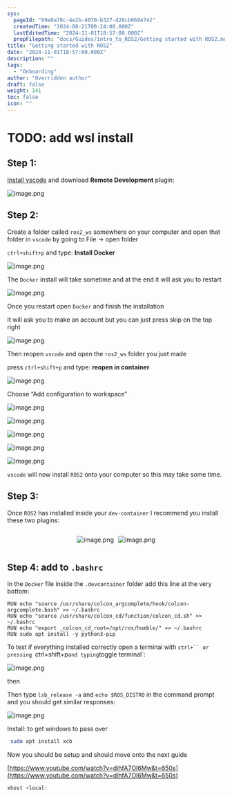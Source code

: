 ```yaml
---
sys:
  pageId: "89e0a78c-4e2b-4070-b327-d28cb0694742"
  createdTime: "2024-08-21T00:24:00.000Z"
  lastEditedTime: "2024-11-01T18:57:00.000Z"
  propFilepath: "docs/Guides/intro_to_ROS2/Getting started with ROS2.md"
title: "Getting started with ROS2"
date: "2024-11-01T18:57:00.000Z"
description: ""
tags:
  - "Onboarding"
author: "Overridden author"
draft: false
weight: 141
toc: false
icon: ""
---
```


# TODO: add wsl install

## Step 1:

[Install vscode](https://code.visualstudio.com/download) and download **Remote Development** plugin:

![image.png](https://prod-files-secure.s3.us-west-2.amazonaws.com/d518164a-d88e-44d1-a4ee-3adb3bd8bce0/efb52993-1881-4a40-b95e-6f020334f022/image.png?X-Amz-Algorithm=AWS4-HMAC-SHA256&X-Amz-Content-Sha256=UNSIGNED-PAYLOAD&X-Amz-Credential=ASIAZI2LB4666OZUK2QH%2F20250224%2Fus-west-2%2Fs3%2Faws4_request&X-Amz-Date=20250224T200905Z&X-Amz-Expires=3600&X-Amz-Security-Token=IQoJb3JpZ2luX2VjEPv%2F%2F%2F%2F%2F%2F%2F%2F%2F%2FwEaCXVzLXdlc3QtMiJGMEQCIBlntDtZV4htDPyMQ5yjXRnxWPhvqseqwz976hOa7Bq3AiAi92Kvif77SGOGSC2GoSmm%2BalFynLLJemzN6Qp%2BtyPkyr%2FAwg0EAAaDDYzNzQyMzE4MzgwNSIMQ1FIXdS77et%2FtENjKtwDUS%2FjABG3cXvau6KVSB1ByQL%2FxR71N9LpnEfGV69Hvw8qTHq3RzpkS%2Bm3x2DUOqTF95JSX1URfCMB22ytrzA%2BOUzxTGYgH%2Ffubrv2eO4v77IZSQbRs4yu5vj9%2FoNv76Clb%2BRl1ngeyEsmCtoih0tXA%2F2ngFFmX7HsDJLATESl0Yr0vkXeHWaJOjlvANOllyZkSK2Ppd72N2Kd54JRGEiAYTtB9b%2F3%2Bu9yc4AVHR9Fn7xGW3owuojA89rI4HAAPoXakm1ufog52%2Bd4y%2BLl9mTqFBgtF88h2seCPPzrxxCA7ENzXSJxOHHDSmjnj6VDalItA2cqW6LPCUxtPE9X2AdXXKIRd6DhdRgnKzl91pDQlKm95KYS4ljHJsBw9THDS%2BO3SUc%2FjIAJVeK1fykkmE5e2RYcF797SgiJMgzkf10vZR%2BHUbpnZLXdqwfR8%2FIWkrlyZ4WTXLxnDLH5hjobn%2FFGL9pe4idn3S%2Bvcu5A22zgw5bXVlBNl%2F2%2F%2B4MzLvqE3aqsi%2BO%2FvftMBAvtNm90dMGO%2B5OJJOTFIdJLhlCklAcnsbgGihzZw0fb05tdenhXfxJiSCr6O9yGpKSZb%2FmR7%2BgV9LXFUWwu7atbBhHX8c0q5RqTolxtR5CUDlKlO%2Bgwh%2F3yvQY6pgFuFDAOExJFaWB%2BWkEikdwnApUNx80Jy2bnbghiYO3rqKNfiYjAoWuTTCvDOywAj7XYT3bGLr00wOA5Z8tICDgU6yMVt6CsZ167vn%2Ffqvyv4VKsFqat7H3mN6C1TBbcYoUQ19Y9sY9ijmqkIHxbx9x%2Fk2P7cdUOQTXcbJu1LmCteNHvUx1exlIiL4hhgPcQtFUfcuHF7xUHMeFp5K5uA2yiwAsFn09H&X-Amz-Signature=22c9df27de2d01fd4bbcda099969922c8710e0d587afb18d83a9f629db52c80e&X-Amz-SignedHeaders=host&x-id=GetObject)

## Step 2:

Create a folder called `ros2_ws` somewhere on your computer and open that folder in `vscode` by going to File → open folder 

`ctrl+shift+p` and type: **Install Docker**

![image.png](https://prod-files-secure.s3.us-west-2.amazonaws.com/d518164a-d88e-44d1-a4ee-3adb3bd8bce0/2269dc0e-1cd5-47ff-bceb-c04ad9b2eab0/image.png?X-Amz-Algorithm=AWS4-HMAC-SHA256&X-Amz-Content-Sha256=UNSIGNED-PAYLOAD&X-Amz-Credential=ASIAZI2LB4666OZUK2QH%2F20250224%2Fus-west-2%2Fs3%2Faws4_request&X-Amz-Date=20250224T200905Z&X-Amz-Expires=3600&X-Amz-Security-Token=IQoJb3JpZ2luX2VjEPv%2F%2F%2F%2F%2F%2F%2F%2F%2F%2FwEaCXVzLXdlc3QtMiJGMEQCIBlntDtZV4htDPyMQ5yjXRnxWPhvqseqwz976hOa7Bq3AiAi92Kvif77SGOGSC2GoSmm%2BalFynLLJemzN6Qp%2BtyPkyr%2FAwg0EAAaDDYzNzQyMzE4MzgwNSIMQ1FIXdS77et%2FtENjKtwDUS%2FjABG3cXvau6KVSB1ByQL%2FxR71N9LpnEfGV69Hvw8qTHq3RzpkS%2Bm3x2DUOqTF95JSX1URfCMB22ytrzA%2BOUzxTGYgH%2Ffubrv2eO4v77IZSQbRs4yu5vj9%2FoNv76Clb%2BRl1ngeyEsmCtoih0tXA%2F2ngFFmX7HsDJLATESl0Yr0vkXeHWaJOjlvANOllyZkSK2Ppd72N2Kd54JRGEiAYTtB9b%2F3%2Bu9yc4AVHR9Fn7xGW3owuojA89rI4HAAPoXakm1ufog52%2Bd4y%2BLl9mTqFBgtF88h2seCPPzrxxCA7ENzXSJxOHHDSmjnj6VDalItA2cqW6LPCUxtPE9X2AdXXKIRd6DhdRgnKzl91pDQlKm95KYS4ljHJsBw9THDS%2BO3SUc%2FjIAJVeK1fykkmE5e2RYcF797SgiJMgzkf10vZR%2BHUbpnZLXdqwfR8%2FIWkrlyZ4WTXLxnDLH5hjobn%2FFGL9pe4idn3S%2Bvcu5A22zgw5bXVlBNl%2F2%2F%2B4MzLvqE3aqsi%2BO%2FvftMBAvtNm90dMGO%2B5OJJOTFIdJLhlCklAcnsbgGihzZw0fb05tdenhXfxJiSCr6O9yGpKSZb%2FmR7%2BgV9LXFUWwu7atbBhHX8c0q5RqTolxtR5CUDlKlO%2Bgwh%2F3yvQY6pgFuFDAOExJFaWB%2BWkEikdwnApUNx80Jy2bnbghiYO3rqKNfiYjAoWuTTCvDOywAj7XYT3bGLr00wOA5Z8tICDgU6yMVt6CsZ167vn%2Ffqvyv4VKsFqat7H3mN6C1TBbcYoUQ19Y9sY9ijmqkIHxbx9x%2Fk2P7cdUOQTXcbJu1LmCteNHvUx1exlIiL4hhgPcQtFUfcuHF7xUHMeFp5K5uA2yiwAsFn09H&X-Amz-Signature=18dd888a242b6c7bdcb2338e6ddee178ef4882ae134b75a2819b6162a01e4179&X-Amz-SignedHeaders=host&x-id=GetObject)

The `Docker` install will take sometime and at the end it will ask you to restart

![image.png](https://prod-files-secure.s3.us-west-2.amazonaws.com/d518164a-d88e-44d1-a4ee-3adb3bd8bce0/ed233f78-be33-4b1f-b89c-9c346c0e961e/image.png?X-Amz-Algorithm=AWS4-HMAC-SHA256&X-Amz-Content-Sha256=UNSIGNED-PAYLOAD&X-Amz-Credential=ASIAZI2LB4666OZUK2QH%2F20250224%2Fus-west-2%2Fs3%2Faws4_request&X-Amz-Date=20250224T200905Z&X-Amz-Expires=3600&X-Amz-Security-Token=IQoJb3JpZ2luX2VjEPv%2F%2F%2F%2F%2F%2F%2F%2F%2F%2FwEaCXVzLXdlc3QtMiJGMEQCIBlntDtZV4htDPyMQ5yjXRnxWPhvqseqwz976hOa7Bq3AiAi92Kvif77SGOGSC2GoSmm%2BalFynLLJemzN6Qp%2BtyPkyr%2FAwg0EAAaDDYzNzQyMzE4MzgwNSIMQ1FIXdS77et%2FtENjKtwDUS%2FjABG3cXvau6KVSB1ByQL%2FxR71N9LpnEfGV69Hvw8qTHq3RzpkS%2Bm3x2DUOqTF95JSX1URfCMB22ytrzA%2BOUzxTGYgH%2Ffubrv2eO4v77IZSQbRs4yu5vj9%2FoNv76Clb%2BRl1ngeyEsmCtoih0tXA%2F2ngFFmX7HsDJLATESl0Yr0vkXeHWaJOjlvANOllyZkSK2Ppd72N2Kd54JRGEiAYTtB9b%2F3%2Bu9yc4AVHR9Fn7xGW3owuojA89rI4HAAPoXakm1ufog52%2Bd4y%2BLl9mTqFBgtF88h2seCPPzrxxCA7ENzXSJxOHHDSmjnj6VDalItA2cqW6LPCUxtPE9X2AdXXKIRd6DhdRgnKzl91pDQlKm95KYS4ljHJsBw9THDS%2BO3SUc%2FjIAJVeK1fykkmE5e2RYcF797SgiJMgzkf10vZR%2BHUbpnZLXdqwfR8%2FIWkrlyZ4WTXLxnDLH5hjobn%2FFGL9pe4idn3S%2Bvcu5A22zgw5bXVlBNl%2F2%2F%2B4MzLvqE3aqsi%2BO%2FvftMBAvtNm90dMGO%2B5OJJOTFIdJLhlCklAcnsbgGihzZw0fb05tdenhXfxJiSCr6O9yGpKSZb%2FmR7%2BgV9LXFUWwu7atbBhHX8c0q5RqTolxtR5CUDlKlO%2Bgwh%2F3yvQY6pgFuFDAOExJFaWB%2BWkEikdwnApUNx80Jy2bnbghiYO3rqKNfiYjAoWuTTCvDOywAj7XYT3bGLr00wOA5Z8tICDgU6yMVt6CsZ167vn%2Ffqvyv4VKsFqat7H3mN6C1TBbcYoUQ19Y9sY9ijmqkIHxbx9x%2Fk2P7cdUOQTXcbJu1LmCteNHvUx1exlIiL4hhgPcQtFUfcuHF7xUHMeFp5K5uA2yiwAsFn09H&X-Amz-Signature=683ecc9be9fec4adcdbb15eac727bb302ae251c79d4ab8b510c438e1d94f7f7f&X-Amz-SignedHeaders=host&x-id=GetObject)

Once you restart open `Docker` and finish the installation

It will ask you to make an account but you can just press skip on the top right

![image.png](https://prod-files-secure.s3.us-west-2.amazonaws.com/d518164a-d88e-44d1-a4ee-3adb3bd8bce0/21010ad9-1659-4fd9-9f59-9932a09b2a3d/image.png?X-Amz-Algorithm=AWS4-HMAC-SHA256&X-Amz-Content-Sha256=UNSIGNED-PAYLOAD&X-Amz-Credential=ASIAZI2LB4666OZUK2QH%2F20250224%2Fus-west-2%2Fs3%2Faws4_request&X-Amz-Date=20250224T200905Z&X-Amz-Expires=3600&X-Amz-Security-Token=IQoJb3JpZ2luX2VjEPv%2F%2F%2F%2F%2F%2F%2F%2F%2F%2FwEaCXVzLXdlc3QtMiJGMEQCIBlntDtZV4htDPyMQ5yjXRnxWPhvqseqwz976hOa7Bq3AiAi92Kvif77SGOGSC2GoSmm%2BalFynLLJemzN6Qp%2BtyPkyr%2FAwg0EAAaDDYzNzQyMzE4MzgwNSIMQ1FIXdS77et%2FtENjKtwDUS%2FjABG3cXvau6KVSB1ByQL%2FxR71N9LpnEfGV69Hvw8qTHq3RzpkS%2Bm3x2DUOqTF95JSX1URfCMB22ytrzA%2BOUzxTGYgH%2Ffubrv2eO4v77IZSQbRs4yu5vj9%2FoNv76Clb%2BRl1ngeyEsmCtoih0tXA%2F2ngFFmX7HsDJLATESl0Yr0vkXeHWaJOjlvANOllyZkSK2Ppd72N2Kd54JRGEiAYTtB9b%2F3%2Bu9yc4AVHR9Fn7xGW3owuojA89rI4HAAPoXakm1ufog52%2Bd4y%2BLl9mTqFBgtF88h2seCPPzrxxCA7ENzXSJxOHHDSmjnj6VDalItA2cqW6LPCUxtPE9X2AdXXKIRd6DhdRgnKzl91pDQlKm95KYS4ljHJsBw9THDS%2BO3SUc%2FjIAJVeK1fykkmE5e2RYcF797SgiJMgzkf10vZR%2BHUbpnZLXdqwfR8%2FIWkrlyZ4WTXLxnDLH5hjobn%2FFGL9pe4idn3S%2Bvcu5A22zgw5bXVlBNl%2F2%2F%2B4MzLvqE3aqsi%2BO%2FvftMBAvtNm90dMGO%2B5OJJOTFIdJLhlCklAcnsbgGihzZw0fb05tdenhXfxJiSCr6O9yGpKSZb%2FmR7%2BgV9LXFUWwu7atbBhHX8c0q5RqTolxtR5CUDlKlO%2Bgwh%2F3yvQY6pgFuFDAOExJFaWB%2BWkEikdwnApUNx80Jy2bnbghiYO3rqKNfiYjAoWuTTCvDOywAj7XYT3bGLr00wOA5Z8tICDgU6yMVt6CsZ167vn%2Ffqvyv4VKsFqat7H3mN6C1TBbcYoUQ19Y9sY9ijmqkIHxbx9x%2Fk2P7cdUOQTXcbJu1LmCteNHvUx1exlIiL4hhgPcQtFUfcuHF7xUHMeFp5K5uA2yiwAsFn09H&X-Amz-Signature=22a1e90431e5ee3b7ec2c5ca37bddd60c932a0834066ea8cd649e19689e37301&X-Amz-SignedHeaders=host&x-id=GetObject)

Then reopen `vscode` and open the `ros2_ws` folder you just made

press `ctrl+shift+p` and type: **reopen in container**

![image.png](https://prod-files-secure.s3.us-west-2.amazonaws.com/d518164a-d88e-44d1-a4ee-3adb3bd8bce0/4e93b8c2-41ad-488c-8095-c74205196118/image.png?X-Amz-Algorithm=AWS4-HMAC-SHA256&X-Amz-Content-Sha256=UNSIGNED-PAYLOAD&X-Amz-Credential=ASIAZI2LB4666OZUK2QH%2F20250224%2Fus-west-2%2Fs3%2Faws4_request&X-Amz-Date=20250224T200905Z&X-Amz-Expires=3600&X-Amz-Security-Token=IQoJb3JpZ2luX2VjEPv%2F%2F%2F%2F%2F%2F%2F%2F%2F%2FwEaCXVzLXdlc3QtMiJGMEQCIBlntDtZV4htDPyMQ5yjXRnxWPhvqseqwz976hOa7Bq3AiAi92Kvif77SGOGSC2GoSmm%2BalFynLLJemzN6Qp%2BtyPkyr%2FAwg0EAAaDDYzNzQyMzE4MzgwNSIMQ1FIXdS77et%2FtENjKtwDUS%2FjABG3cXvau6KVSB1ByQL%2FxR71N9LpnEfGV69Hvw8qTHq3RzpkS%2Bm3x2DUOqTF95JSX1URfCMB22ytrzA%2BOUzxTGYgH%2Ffubrv2eO4v77IZSQbRs4yu5vj9%2FoNv76Clb%2BRl1ngeyEsmCtoih0tXA%2F2ngFFmX7HsDJLATESl0Yr0vkXeHWaJOjlvANOllyZkSK2Ppd72N2Kd54JRGEiAYTtB9b%2F3%2Bu9yc4AVHR9Fn7xGW3owuojA89rI4HAAPoXakm1ufog52%2Bd4y%2BLl9mTqFBgtF88h2seCPPzrxxCA7ENzXSJxOHHDSmjnj6VDalItA2cqW6LPCUxtPE9X2AdXXKIRd6DhdRgnKzl91pDQlKm95KYS4ljHJsBw9THDS%2BO3SUc%2FjIAJVeK1fykkmE5e2RYcF797SgiJMgzkf10vZR%2BHUbpnZLXdqwfR8%2FIWkrlyZ4WTXLxnDLH5hjobn%2FFGL9pe4idn3S%2Bvcu5A22zgw5bXVlBNl%2F2%2F%2B4MzLvqE3aqsi%2BO%2FvftMBAvtNm90dMGO%2B5OJJOTFIdJLhlCklAcnsbgGihzZw0fb05tdenhXfxJiSCr6O9yGpKSZb%2FmR7%2BgV9LXFUWwu7atbBhHX8c0q5RqTolxtR5CUDlKlO%2Bgwh%2F3yvQY6pgFuFDAOExJFaWB%2BWkEikdwnApUNx80Jy2bnbghiYO3rqKNfiYjAoWuTTCvDOywAj7XYT3bGLr00wOA5Z8tICDgU6yMVt6CsZ167vn%2Ffqvyv4VKsFqat7H3mN6C1TBbcYoUQ19Y9sY9ijmqkIHxbx9x%2Fk2P7cdUOQTXcbJu1LmCteNHvUx1exlIiL4hhgPcQtFUfcuHF7xUHMeFp5K5uA2yiwAsFn09H&X-Amz-Signature=ae91b24ba0438f1e3b962a6df6d1ed98dfa8bedae542462ba0a739d4cf840daf&X-Amz-SignedHeaders=host&x-id=GetObject)

Choose “Add configuration to workspace”

![image.png](https://prod-files-secure.s3.us-west-2.amazonaws.com/d518164a-d88e-44d1-a4ee-3adb3bd8bce0/9560b282-5060-4989-ba37-97e7b2c22476/image.png?X-Amz-Algorithm=AWS4-HMAC-SHA256&X-Amz-Content-Sha256=UNSIGNED-PAYLOAD&X-Amz-Credential=ASIAZI2LB4666OZUK2QH%2F20250224%2Fus-west-2%2Fs3%2Faws4_request&X-Amz-Date=20250224T200905Z&X-Amz-Expires=3600&X-Amz-Security-Token=IQoJb3JpZ2luX2VjEPv%2F%2F%2F%2F%2F%2F%2F%2F%2F%2FwEaCXVzLXdlc3QtMiJGMEQCIBlntDtZV4htDPyMQ5yjXRnxWPhvqseqwz976hOa7Bq3AiAi92Kvif77SGOGSC2GoSmm%2BalFynLLJemzN6Qp%2BtyPkyr%2FAwg0EAAaDDYzNzQyMzE4MzgwNSIMQ1FIXdS77et%2FtENjKtwDUS%2FjABG3cXvau6KVSB1ByQL%2FxR71N9LpnEfGV69Hvw8qTHq3RzpkS%2Bm3x2DUOqTF95JSX1URfCMB22ytrzA%2BOUzxTGYgH%2Ffubrv2eO4v77IZSQbRs4yu5vj9%2FoNv76Clb%2BRl1ngeyEsmCtoih0tXA%2F2ngFFmX7HsDJLATESl0Yr0vkXeHWaJOjlvANOllyZkSK2Ppd72N2Kd54JRGEiAYTtB9b%2F3%2Bu9yc4AVHR9Fn7xGW3owuojA89rI4HAAPoXakm1ufog52%2Bd4y%2BLl9mTqFBgtF88h2seCPPzrxxCA7ENzXSJxOHHDSmjnj6VDalItA2cqW6LPCUxtPE9X2AdXXKIRd6DhdRgnKzl91pDQlKm95KYS4ljHJsBw9THDS%2BO3SUc%2FjIAJVeK1fykkmE5e2RYcF797SgiJMgzkf10vZR%2BHUbpnZLXdqwfR8%2FIWkrlyZ4WTXLxnDLH5hjobn%2FFGL9pe4idn3S%2Bvcu5A22zgw5bXVlBNl%2F2%2F%2B4MzLvqE3aqsi%2BO%2FvftMBAvtNm90dMGO%2B5OJJOTFIdJLhlCklAcnsbgGihzZw0fb05tdenhXfxJiSCr6O9yGpKSZb%2FmR7%2BgV9LXFUWwu7atbBhHX8c0q5RqTolxtR5CUDlKlO%2Bgwh%2F3yvQY6pgFuFDAOExJFaWB%2BWkEikdwnApUNx80Jy2bnbghiYO3rqKNfiYjAoWuTTCvDOywAj7XYT3bGLr00wOA5Z8tICDgU6yMVt6CsZ167vn%2Ffqvyv4VKsFqat7H3mN6C1TBbcYoUQ19Y9sY9ijmqkIHxbx9x%2Fk2P7cdUOQTXcbJu1LmCteNHvUx1exlIiL4hhgPcQtFUfcuHF7xUHMeFp5K5uA2yiwAsFn09H&X-Amz-Signature=3afbec87a0fa80fba777a71d9f115debc4382f0d9a50e1e2ffb77dfb58cd86a5&X-Amz-SignedHeaders=host&x-id=GetObject)

![image.png](https://prod-files-secure.s3.us-west-2.amazonaws.com/d518164a-d88e-44d1-a4ee-3adb3bd8bce0/2ee63f81-886b-48e8-a553-dc6e5eac99e4/image.png?X-Amz-Algorithm=AWS4-HMAC-SHA256&X-Amz-Content-Sha256=UNSIGNED-PAYLOAD&X-Amz-Credential=ASIAZI2LB4666OZUK2QH%2F20250224%2Fus-west-2%2Fs3%2Faws4_request&X-Amz-Date=20250224T200905Z&X-Amz-Expires=3600&X-Amz-Security-Token=IQoJb3JpZ2luX2VjEPv%2F%2F%2F%2F%2F%2F%2F%2F%2F%2FwEaCXVzLXdlc3QtMiJGMEQCIBlntDtZV4htDPyMQ5yjXRnxWPhvqseqwz976hOa7Bq3AiAi92Kvif77SGOGSC2GoSmm%2BalFynLLJemzN6Qp%2BtyPkyr%2FAwg0EAAaDDYzNzQyMzE4MzgwNSIMQ1FIXdS77et%2FtENjKtwDUS%2FjABG3cXvau6KVSB1ByQL%2FxR71N9LpnEfGV69Hvw8qTHq3RzpkS%2Bm3x2DUOqTF95JSX1URfCMB22ytrzA%2BOUzxTGYgH%2Ffubrv2eO4v77IZSQbRs4yu5vj9%2FoNv76Clb%2BRl1ngeyEsmCtoih0tXA%2F2ngFFmX7HsDJLATESl0Yr0vkXeHWaJOjlvANOllyZkSK2Ppd72N2Kd54JRGEiAYTtB9b%2F3%2Bu9yc4AVHR9Fn7xGW3owuojA89rI4HAAPoXakm1ufog52%2Bd4y%2BLl9mTqFBgtF88h2seCPPzrxxCA7ENzXSJxOHHDSmjnj6VDalItA2cqW6LPCUxtPE9X2AdXXKIRd6DhdRgnKzl91pDQlKm95KYS4ljHJsBw9THDS%2BO3SUc%2FjIAJVeK1fykkmE5e2RYcF797SgiJMgzkf10vZR%2BHUbpnZLXdqwfR8%2FIWkrlyZ4WTXLxnDLH5hjobn%2FFGL9pe4idn3S%2Bvcu5A22zgw5bXVlBNl%2F2%2F%2B4MzLvqE3aqsi%2BO%2FvftMBAvtNm90dMGO%2B5OJJOTFIdJLhlCklAcnsbgGihzZw0fb05tdenhXfxJiSCr6O9yGpKSZb%2FmR7%2BgV9LXFUWwu7atbBhHX8c0q5RqTolxtR5CUDlKlO%2Bgwh%2F3yvQY6pgFuFDAOExJFaWB%2BWkEikdwnApUNx80Jy2bnbghiYO3rqKNfiYjAoWuTTCvDOywAj7XYT3bGLr00wOA5Z8tICDgU6yMVt6CsZ167vn%2Ffqvyv4VKsFqat7H3mN6C1TBbcYoUQ19Y9sY9ijmqkIHxbx9x%2Fk2P7cdUOQTXcbJu1LmCteNHvUx1exlIiL4hhgPcQtFUfcuHF7xUHMeFp5K5uA2yiwAsFn09H&X-Amz-Signature=67fa968077710ea575c638741a0c9d77f514e6fe9e5da16794646e2bb4db5a8a&X-Amz-SignedHeaders=host&x-id=GetObject)

![image.png](https://prod-files-secure.s3.us-west-2.amazonaws.com/d518164a-d88e-44d1-a4ee-3adb3bd8bce0/ae1580b2-b048-407e-aed9-b584224a7a04/image.png?X-Amz-Algorithm=AWS4-HMAC-SHA256&X-Amz-Content-Sha256=UNSIGNED-PAYLOAD&X-Amz-Credential=ASIAZI2LB4666OZUK2QH%2F20250224%2Fus-west-2%2Fs3%2Faws4_request&X-Amz-Date=20250224T200905Z&X-Amz-Expires=3600&X-Amz-Security-Token=IQoJb3JpZ2luX2VjEPv%2F%2F%2F%2F%2F%2F%2F%2F%2F%2FwEaCXVzLXdlc3QtMiJGMEQCIBlntDtZV4htDPyMQ5yjXRnxWPhvqseqwz976hOa7Bq3AiAi92Kvif77SGOGSC2GoSmm%2BalFynLLJemzN6Qp%2BtyPkyr%2FAwg0EAAaDDYzNzQyMzE4MzgwNSIMQ1FIXdS77et%2FtENjKtwDUS%2FjABG3cXvau6KVSB1ByQL%2FxR71N9LpnEfGV69Hvw8qTHq3RzpkS%2Bm3x2DUOqTF95JSX1URfCMB22ytrzA%2BOUzxTGYgH%2Ffubrv2eO4v77IZSQbRs4yu5vj9%2FoNv76Clb%2BRl1ngeyEsmCtoih0tXA%2F2ngFFmX7HsDJLATESl0Yr0vkXeHWaJOjlvANOllyZkSK2Ppd72N2Kd54JRGEiAYTtB9b%2F3%2Bu9yc4AVHR9Fn7xGW3owuojA89rI4HAAPoXakm1ufog52%2Bd4y%2BLl9mTqFBgtF88h2seCPPzrxxCA7ENzXSJxOHHDSmjnj6VDalItA2cqW6LPCUxtPE9X2AdXXKIRd6DhdRgnKzl91pDQlKm95KYS4ljHJsBw9THDS%2BO3SUc%2FjIAJVeK1fykkmE5e2RYcF797SgiJMgzkf10vZR%2BHUbpnZLXdqwfR8%2FIWkrlyZ4WTXLxnDLH5hjobn%2FFGL9pe4idn3S%2Bvcu5A22zgw5bXVlBNl%2F2%2F%2B4MzLvqE3aqsi%2BO%2FvftMBAvtNm90dMGO%2B5OJJOTFIdJLhlCklAcnsbgGihzZw0fb05tdenhXfxJiSCr6O9yGpKSZb%2FmR7%2BgV9LXFUWwu7atbBhHX8c0q5RqTolxtR5CUDlKlO%2Bgwh%2F3yvQY6pgFuFDAOExJFaWB%2BWkEikdwnApUNx80Jy2bnbghiYO3rqKNfiYjAoWuTTCvDOywAj7XYT3bGLr00wOA5Z8tICDgU6yMVt6CsZ167vn%2Ffqvyv4VKsFqat7H3mN6C1TBbcYoUQ19Y9sY9ijmqkIHxbx9x%2Fk2P7cdUOQTXcbJu1LmCteNHvUx1exlIiL4hhgPcQtFUfcuHF7xUHMeFp5K5uA2yiwAsFn09H&X-Amz-Signature=505c4a16622e736a31573ebb47e08382c89730f2f2f9385ab1a3525df137a252&X-Amz-SignedHeaders=host&x-id=GetObject)

![image.png](https://prod-files-secure.s3.us-west-2.amazonaws.com/d518164a-d88e-44d1-a4ee-3adb3bd8bce0/53255b28-f75e-430f-b9e3-c0ac8577e42b/image.png?X-Amz-Algorithm=AWS4-HMAC-SHA256&X-Amz-Content-Sha256=UNSIGNED-PAYLOAD&X-Amz-Credential=ASIAZI2LB4666OZUK2QH%2F20250224%2Fus-west-2%2Fs3%2Faws4_request&X-Amz-Date=20250224T200905Z&X-Amz-Expires=3600&X-Amz-Security-Token=IQoJb3JpZ2luX2VjEPv%2F%2F%2F%2F%2F%2F%2F%2F%2F%2FwEaCXVzLXdlc3QtMiJGMEQCIBlntDtZV4htDPyMQ5yjXRnxWPhvqseqwz976hOa7Bq3AiAi92Kvif77SGOGSC2GoSmm%2BalFynLLJemzN6Qp%2BtyPkyr%2FAwg0EAAaDDYzNzQyMzE4MzgwNSIMQ1FIXdS77et%2FtENjKtwDUS%2FjABG3cXvau6KVSB1ByQL%2FxR71N9LpnEfGV69Hvw8qTHq3RzpkS%2Bm3x2DUOqTF95JSX1URfCMB22ytrzA%2BOUzxTGYgH%2Ffubrv2eO4v77IZSQbRs4yu5vj9%2FoNv76Clb%2BRl1ngeyEsmCtoih0tXA%2F2ngFFmX7HsDJLATESl0Yr0vkXeHWaJOjlvANOllyZkSK2Ppd72N2Kd54JRGEiAYTtB9b%2F3%2Bu9yc4AVHR9Fn7xGW3owuojA89rI4HAAPoXakm1ufog52%2Bd4y%2BLl9mTqFBgtF88h2seCPPzrxxCA7ENzXSJxOHHDSmjnj6VDalItA2cqW6LPCUxtPE9X2AdXXKIRd6DhdRgnKzl91pDQlKm95KYS4ljHJsBw9THDS%2BO3SUc%2FjIAJVeK1fykkmE5e2RYcF797SgiJMgzkf10vZR%2BHUbpnZLXdqwfR8%2FIWkrlyZ4WTXLxnDLH5hjobn%2FFGL9pe4idn3S%2Bvcu5A22zgw5bXVlBNl%2F2%2F%2B4MzLvqE3aqsi%2BO%2FvftMBAvtNm90dMGO%2B5OJJOTFIdJLhlCklAcnsbgGihzZw0fb05tdenhXfxJiSCr6O9yGpKSZb%2FmR7%2BgV9LXFUWwu7atbBhHX8c0q5RqTolxtR5CUDlKlO%2Bgwh%2F3yvQY6pgFuFDAOExJFaWB%2BWkEikdwnApUNx80Jy2bnbghiYO3rqKNfiYjAoWuTTCvDOywAj7XYT3bGLr00wOA5Z8tICDgU6yMVt6CsZ167vn%2Ffqvyv4VKsFqat7H3mN6C1TBbcYoUQ19Y9sY9ijmqkIHxbx9x%2Fk2P7cdUOQTXcbJu1LmCteNHvUx1exlIiL4hhgPcQtFUfcuHF7xUHMeFp5K5uA2yiwAsFn09H&X-Amz-Signature=abfb3bd63cfb0d1eede9ac7b513b5681a9c4d1ab764dd21672567ad1a8e340c1&X-Amz-SignedHeaders=host&x-id=GetObject)

![image.png](https://prod-files-secure.s3.us-west-2.amazonaws.com/d518164a-d88e-44d1-a4ee-3adb3bd8bce0/7c562767-5af9-4ffb-97d1-327bcdf4ee00/image.png?X-Amz-Algorithm=AWS4-HMAC-SHA256&X-Amz-Content-Sha256=UNSIGNED-PAYLOAD&X-Amz-Credential=ASIAZI2LB4666OZUK2QH%2F20250224%2Fus-west-2%2Fs3%2Faws4_request&X-Amz-Date=20250224T200905Z&X-Amz-Expires=3600&X-Amz-Security-Token=IQoJb3JpZ2luX2VjEPv%2F%2F%2F%2F%2F%2F%2F%2F%2F%2FwEaCXVzLXdlc3QtMiJGMEQCIBlntDtZV4htDPyMQ5yjXRnxWPhvqseqwz976hOa7Bq3AiAi92Kvif77SGOGSC2GoSmm%2BalFynLLJemzN6Qp%2BtyPkyr%2FAwg0EAAaDDYzNzQyMzE4MzgwNSIMQ1FIXdS77et%2FtENjKtwDUS%2FjABG3cXvau6KVSB1ByQL%2FxR71N9LpnEfGV69Hvw8qTHq3RzpkS%2Bm3x2DUOqTF95JSX1URfCMB22ytrzA%2BOUzxTGYgH%2Ffubrv2eO4v77IZSQbRs4yu5vj9%2FoNv76Clb%2BRl1ngeyEsmCtoih0tXA%2F2ngFFmX7HsDJLATESl0Yr0vkXeHWaJOjlvANOllyZkSK2Ppd72N2Kd54JRGEiAYTtB9b%2F3%2Bu9yc4AVHR9Fn7xGW3owuojA89rI4HAAPoXakm1ufog52%2Bd4y%2BLl9mTqFBgtF88h2seCPPzrxxCA7ENzXSJxOHHDSmjnj6VDalItA2cqW6LPCUxtPE9X2AdXXKIRd6DhdRgnKzl91pDQlKm95KYS4ljHJsBw9THDS%2BO3SUc%2FjIAJVeK1fykkmE5e2RYcF797SgiJMgzkf10vZR%2BHUbpnZLXdqwfR8%2FIWkrlyZ4WTXLxnDLH5hjobn%2FFGL9pe4idn3S%2Bvcu5A22zgw5bXVlBNl%2F2%2F%2B4MzLvqE3aqsi%2BO%2FvftMBAvtNm90dMGO%2B5OJJOTFIdJLhlCklAcnsbgGihzZw0fb05tdenhXfxJiSCr6O9yGpKSZb%2FmR7%2BgV9LXFUWwu7atbBhHX8c0q5RqTolxtR5CUDlKlO%2Bgwh%2F3yvQY6pgFuFDAOExJFaWB%2BWkEikdwnApUNx80Jy2bnbghiYO3rqKNfiYjAoWuTTCvDOywAj7XYT3bGLr00wOA5Z8tICDgU6yMVt6CsZ167vn%2Ffqvyv4VKsFqat7H3mN6C1TBbcYoUQ19Y9sY9ijmqkIHxbx9x%2Fk2P7cdUOQTXcbJu1LmCteNHvUx1exlIiL4hhgPcQtFUfcuHF7xUHMeFp5K5uA2yiwAsFn09H&X-Amz-Signature=7ce4303527aa620899942c0cfd5ade07475b8195933be349f09210edc599f7fa&X-Amz-SignedHeaders=host&x-id=GetObject)

`vscode` will now install `ROS2` onto your computer so this may take some time.

## Step 3:

Once `ROS2` has installed inside your `dev-container` I recommend you install these two plugins:

<div style="display: flex;flex-direction: row; column-gap:10px; max-width: 630px;justify-content: center;">
<div>

![image.png](https://prod-files-secure.s3.us-west-2.amazonaws.com/d518164a-d88e-44d1-a4ee-3adb3bd8bce0/3fc3d550-5a54-4ba1-ba6b-faa01cdb7369/image.png?X-Amz-Algorithm=AWS4-HMAC-SHA256&X-Amz-Content-Sha256=UNSIGNED-PAYLOAD&X-Amz-Credential=ASIAZI2LB466QOPYYCIZ%2F20250224%2Fus-west-2%2Fs3%2Faws4_request&X-Amz-Date=20250224T200908Z&X-Amz-Expires=3600&X-Amz-Security-Token=IQoJb3JpZ2luX2VjEPv%2F%2F%2F%2F%2F%2F%2F%2F%2F%2FwEaCXVzLXdlc3QtMiJHMEUCIQDNI6Ednue6VNz6cjYgln3RLp8PoLSKeN%2BKLsOdDa4O0AIgQXFnhRI8SRNisowjE%2FYdLAE7maQdxDYEL2O4l6k5Vy0q%2FwMINBAAGgw2Mzc0MjMxODM4MDUiDCKVhBI1Su6e5wbCPircAzfiIPWHssUVK4qI3Y8FYb5Ejhj2o16CNoilkQW91dd9xyJxNaGz5KMjHsWiFnq5EHuqGV4vNVgv1%2BuyGEHIOUBgPm8pAE7yz90sESTB%2BcBzW614iHNi0o4l8MdIYG9MwFgQxyLKYyKx0h8CHNnhKSDbkDbHdZInRyIZ5hGjy3U8imo509ZBVdDm246kk%2BAlJrVrDck5HHP2eGp5Q87FewkBjyVky3QyBkZ3k%2BmmoY5B2s43qmZ2VcaP0UTWVloCntKpEd8h145ZbayecakBtbbhFs3bGwCAUXTZZz1eUO24HJUf%2FxbMk0SOXq8PUp36I0CZhByhg%2BYyxqfgdeYI1rSQvc2HU3Mc7KL2H%2FMatNlhxBIwi%2BJOaGkligz44OgziWD61FuJaFbpuI3WUMnbzVLfUWoY76tTBKJXH9pDazNOflgcyLm8sgtlCE%2FTnay3q2aqU%2FnyH8HPRYRKUHHlG609vPDy2W9BvCtYE0k3tHysrhHhD71K34KclPlV54mUxn1lz9eJyZZ2ePTa6f3vAcjWVzmEZuqDqBwsuSAwcZ6ZP5yAylFWbznP9ivHf65Vc4Hd8yHrWYRJwXn%2BjeseCW3v3tWkFF%2B4UR6xu4qdIfQnazqSBFBQsd7hzLh3MKL98r0GOqUB3XbUjMqKPhfkj1zzAw4XWpAqttl4GnPkQ6gEzRDUXGvZEVRnR5935dJpQz%2FPGE3xvMEBTZyrBiIer1%2FvkOghZTH7BB911nilNDW735Re3QagYaOZY00kYywFy8JdQOlpgORB0qRRAQuYPScteS0MRNmKEJ5wUR1uuOogfrEUh7LUV3MpOdBzlXmrO4DleTCu3y3VtI4yID1bSdit5UbrpogkujB6&X-Amz-Signature=4b608d0b9b114c8a4a5855e7b3904005cf3d9558bbc4f20ecfbb4f08755e1179&X-Amz-SignedHeaders=host&x-id=GetObject)

</div>
<div>

![image.png](https://prod-files-secure.s3.us-west-2.amazonaws.com/d518164a-d88e-44d1-a4ee-3adb3bd8bce0/d994cc66-13c2-4093-a5a3-f84cf4601a82/image.png?X-Amz-Algorithm=AWS4-HMAC-SHA256&X-Amz-Content-Sha256=UNSIGNED-PAYLOAD&X-Amz-Credential=ASIAZI2LB4663DAES4O6%2F20250224%2Fus-west-2%2Fs3%2Faws4_request&X-Amz-Date=20250224T200909Z&X-Amz-Expires=3600&X-Amz-Security-Token=IQoJb3JpZ2luX2VjEPv%2F%2F%2F%2F%2F%2F%2F%2F%2F%2FwEaCXVzLXdlc3QtMiJHMEUCIQCo1jVU6j%2F950PRIVJ60fPpzVer%2FStJGxqmEl2%2FqvMDtwIgB77CLsJ%2FA0h27jA0CdZMWWzO8XnzyEQcQTYNzUsO9Kgq%2FwMINBAAGgw2Mzc0MjMxODM4MDUiDEp4xwbHPIFzqa1ooircAwi42Dll19Qb%2FVvNtoqF7c%2BfPz%2F8IjF1EdLRayFywhOeeV8jPPraMgV9Y7xpykpWKtUVT4LmuWwoe5bnuOacgORb7%2Fy00d27o8W1RH0pZRXv5n1MJ81B63OiOfcjdZ9vhwv6s%2Bsuh4KudvwMpN1JLhaa1JfoUR0pzrjDxZAcx2piRD%2FMZiVsc3oFWqmA93D2Jjhx%2FLu1PQ%2Bc3QtDWkjkCYkheV4c%2BKmrM4hv%2FlCpxO1ZAv13olzc2PLoM1kHSJlGXfDJqH3TQ2TVKuijB44kYJmvA3oHEyvYUDMPGpjArSv96iEDes16%2BLIrYJSmzm2Xv1vx1IwLgRLXMRv1koCwtaElrDq9Kc9srbb%2FBPHOlmWuY87yVQX5c7XVStNqdYaomSGRhwcIc5b75Tlk22l0g2h6bRvNF%2BvBYWyft4n3QQX5Yqpa4UuudrFdQqpGGskLR8JmfjMrWdcCwLUNRKP4naIz8VuNL29a7fQo4uPki3cNGhnd62YIh0I9K73dI5fCrJiF4f9tK5ftnEsYHGlUUKT5g6HxRtG%2FLKhZWYo7yuR36i4mrlOTzHJanBVeADcPlKULwvFx4lHgffpGdQ8bp%2BJH5vmHR0S9Eb8BNFLmA0dJqiO%2FhDtAMfeTki8JMLb98r0GOqUB7GP9drORllujjIPSfwYEz%2BtGIlRYWEMty3nYK8wD107UKP4fx5uU6O1oKmq25T9laDbXVlvAMQ3HdEDMARTLwEwXJkMHb9EaWr%2BG%2Fi9Azzlupp0MIFUNNFtM6yVRS7AkirhGgEODYdGcDWB%2B1zMbqta%2F0aCFKYkIMS9oAAc0fl%2BGQNjS80lCpA9ZOkZHwwfC10XOqkuSEIgDwD0odl8CRjKxmZ2T&X-Amz-Signature=f9c95a1a0b9805cdf09fc4f3bb83be4e5a8ff45111f8f20d4c8f86e52bc56a03&X-Amz-SignedHeaders=host&x-id=GetObject)

</div>
</div>

## Step 4: add to `.bashrc`

In the `Docker` file inside the `.devcontainer` folder add this line at the very bottom: 

```docker
RUN echo "source /usr/share/colcon_argcomplete/hook/colcon-argcomplete.bash" >> ~/.bashrc
RUN echo "source /usr/share/colcon_cd/function/colcon_cd.sh" >> ~/.bashrc
RUN echo "export _colcon_cd_root=/opt/ros/humble/" >> ~/.bashrc
RUN sudo apt install -y python3-pip 
```

To test if everything installed correctly open a terminal with `ctrl+`` or pressing `ctrl+shift+p` and typing `toggle terminal`:

![image.png](https://prod-files-secure.s3.us-west-2.amazonaws.com/d518164a-d88e-44d1-a4ee-3adb3bd8bce0/6a4943d8-b04e-4c02-9a58-775f3384d1a5/image.png?X-Amz-Algorithm=AWS4-HMAC-SHA256&X-Amz-Content-Sha256=UNSIGNED-PAYLOAD&X-Amz-Credential=ASIAZI2LB4666OZUK2QH%2F20250224%2Fus-west-2%2Fs3%2Faws4_request&X-Amz-Date=20250224T200905Z&X-Amz-Expires=3600&X-Amz-Security-Token=IQoJb3JpZ2luX2VjEPv%2F%2F%2F%2F%2F%2F%2F%2F%2F%2FwEaCXVzLXdlc3QtMiJGMEQCIBlntDtZV4htDPyMQ5yjXRnxWPhvqseqwz976hOa7Bq3AiAi92Kvif77SGOGSC2GoSmm%2BalFynLLJemzN6Qp%2BtyPkyr%2FAwg0EAAaDDYzNzQyMzE4MzgwNSIMQ1FIXdS77et%2FtENjKtwDUS%2FjABG3cXvau6KVSB1ByQL%2FxR71N9LpnEfGV69Hvw8qTHq3RzpkS%2Bm3x2DUOqTF95JSX1URfCMB22ytrzA%2BOUzxTGYgH%2Ffubrv2eO4v77IZSQbRs4yu5vj9%2FoNv76Clb%2BRl1ngeyEsmCtoih0tXA%2F2ngFFmX7HsDJLATESl0Yr0vkXeHWaJOjlvANOllyZkSK2Ppd72N2Kd54JRGEiAYTtB9b%2F3%2Bu9yc4AVHR9Fn7xGW3owuojA89rI4HAAPoXakm1ufog52%2Bd4y%2BLl9mTqFBgtF88h2seCPPzrxxCA7ENzXSJxOHHDSmjnj6VDalItA2cqW6LPCUxtPE9X2AdXXKIRd6DhdRgnKzl91pDQlKm95KYS4ljHJsBw9THDS%2BO3SUc%2FjIAJVeK1fykkmE5e2RYcF797SgiJMgzkf10vZR%2BHUbpnZLXdqwfR8%2FIWkrlyZ4WTXLxnDLH5hjobn%2FFGL9pe4idn3S%2Bvcu5A22zgw5bXVlBNl%2F2%2F%2B4MzLvqE3aqsi%2BO%2FvftMBAvtNm90dMGO%2B5OJJOTFIdJLhlCklAcnsbgGihzZw0fb05tdenhXfxJiSCr6O9yGpKSZb%2FmR7%2BgV9LXFUWwu7atbBhHX8c0q5RqTolxtR5CUDlKlO%2Bgwh%2F3yvQY6pgFuFDAOExJFaWB%2BWkEikdwnApUNx80Jy2bnbghiYO3rqKNfiYjAoWuTTCvDOywAj7XYT3bGLr00wOA5Z8tICDgU6yMVt6CsZ167vn%2Ffqvyv4VKsFqat7H3mN6C1TBbcYoUQ19Y9sY9ijmqkIHxbx9x%2Fk2P7cdUOQTXcbJu1LmCteNHvUx1exlIiL4hhgPcQtFUfcuHF7xUHMeFp5K5uA2yiwAsFn09H&X-Amz-Signature=9838c9b8f6c45c6872865e4b0fe84ab7b3d24324ac94007a32f1360b61c01c21&X-Amz-SignedHeaders=host&x-id=GetObject)

then 

Then type `lsb_release -a` and `echo $ROS_DISTRO` in the command prompt and you should get similar responses:

![image.png](https://prod-files-secure.s3.us-west-2.amazonaws.com/d518164a-d88e-44d1-a4ee-3adb3bd8bce0/3e635dec-a805-4e85-8b9e-d000e5b71a4e/image.png?X-Amz-Algorithm=AWS4-HMAC-SHA256&X-Amz-Content-Sha256=UNSIGNED-PAYLOAD&X-Amz-Credential=ASIAZI2LB4666OZUK2QH%2F20250224%2Fus-west-2%2Fs3%2Faws4_request&X-Amz-Date=20250224T200905Z&X-Amz-Expires=3600&X-Amz-Security-Token=IQoJb3JpZ2luX2VjEPv%2F%2F%2F%2F%2F%2F%2F%2F%2F%2FwEaCXVzLXdlc3QtMiJGMEQCIBlntDtZV4htDPyMQ5yjXRnxWPhvqseqwz976hOa7Bq3AiAi92Kvif77SGOGSC2GoSmm%2BalFynLLJemzN6Qp%2BtyPkyr%2FAwg0EAAaDDYzNzQyMzE4MzgwNSIMQ1FIXdS77et%2FtENjKtwDUS%2FjABG3cXvau6KVSB1ByQL%2FxR71N9LpnEfGV69Hvw8qTHq3RzpkS%2Bm3x2DUOqTF95JSX1URfCMB22ytrzA%2BOUzxTGYgH%2Ffubrv2eO4v77IZSQbRs4yu5vj9%2FoNv76Clb%2BRl1ngeyEsmCtoih0tXA%2F2ngFFmX7HsDJLATESl0Yr0vkXeHWaJOjlvANOllyZkSK2Ppd72N2Kd54JRGEiAYTtB9b%2F3%2Bu9yc4AVHR9Fn7xGW3owuojA89rI4HAAPoXakm1ufog52%2Bd4y%2BLl9mTqFBgtF88h2seCPPzrxxCA7ENzXSJxOHHDSmjnj6VDalItA2cqW6LPCUxtPE9X2AdXXKIRd6DhdRgnKzl91pDQlKm95KYS4ljHJsBw9THDS%2BO3SUc%2FjIAJVeK1fykkmE5e2RYcF797SgiJMgzkf10vZR%2BHUbpnZLXdqwfR8%2FIWkrlyZ4WTXLxnDLH5hjobn%2FFGL9pe4idn3S%2Bvcu5A22zgw5bXVlBNl%2F2%2F%2B4MzLvqE3aqsi%2BO%2FvftMBAvtNm90dMGO%2B5OJJOTFIdJLhlCklAcnsbgGihzZw0fb05tdenhXfxJiSCr6O9yGpKSZb%2FmR7%2BgV9LXFUWwu7atbBhHX8c0q5RqTolxtR5CUDlKlO%2Bgwh%2F3yvQY6pgFuFDAOExJFaWB%2BWkEikdwnApUNx80Jy2bnbghiYO3rqKNfiYjAoWuTTCvDOywAj7XYT3bGLr00wOA5Z8tICDgU6yMVt6CsZ167vn%2Ffqvyv4VKsFqat7H3mN6C1TBbcYoUQ19Y9sY9ijmqkIHxbx9x%2Fk2P7cdUOQTXcbJu1LmCteNHvUx1exlIiL4hhgPcQtFUfcuHF7xUHMeFp5K5uA2yiwAsFn09H&X-Amz-Signature=a05ed4cd11c8c1e6b70f2ecf77c28400318da7dcfccea740e86f8334c4df2e14&X-Amz-SignedHeaders=host&x-id=GetObject)

Install:  to get windows to pass over

```bash
 sudo apt install xcb
```

Now you should be setup and should move onto the next guide 

[https://www.youtube.com/watch?v=dihfA7Ol6Mw&t=650s](https://www.youtube.com/watch?v=dihfA7Ol6Mw&t=650s)

```python
xhost +local:
```
